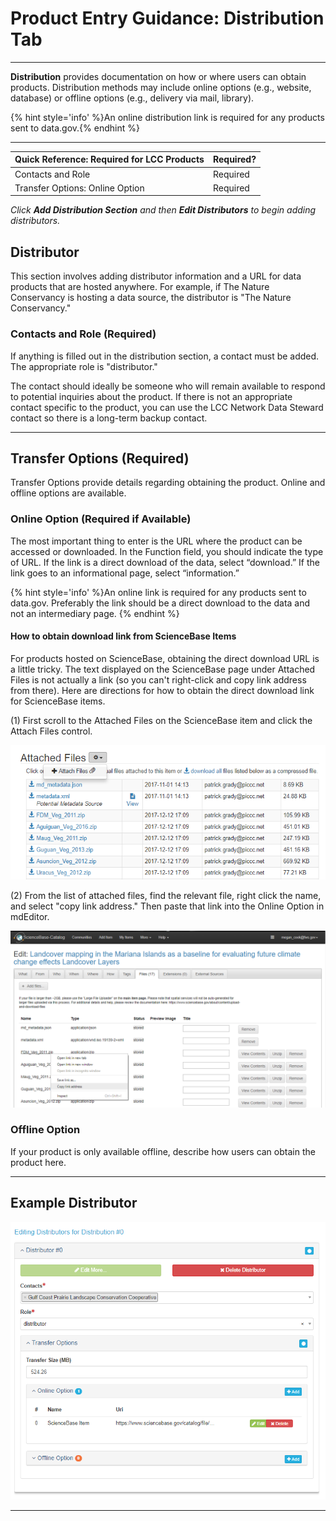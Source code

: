 # Product Entry Guidance: Distribution Tab

---

**Distribution** provides documentation on how or where users can obtain products. Distribution methods may include online options \(e.g., website, database\) or offline options \(e.g., delivery via mail, library\).

{% hint style='info' %}An online distribution link is required for any products sent to data.gov.{% endhint %}


---

| Quick Reference: Required for LCC Products | Required? |
| :--- |:--- |
| Contacts and Role | Required |
| Transfer Options: Online Option | Required |

_Click **Add Distribution Section** and then **Edit Distributors** to begin adding distributors._

## Distributor
This section involves adding distributor information and a URL for data products that are hosted anywhere. For example, if The Nature Conservancy is hosting a data source, the distributor is "The Nature Conservancy."

### Contacts and Role \(Required\) 
If anything is filled out in the distribution section, a contact must be added. The appropriate role is "distributor."

The contact should ideally be someone who will remain available to respond to potential inquiries about the product. If there is not an appropriate contact specific to the product, you can use the LCC Network Data Steward contact so there is a long-term backup contact.

---

## Transfer Options (Required)

Transfer Options provide details regarding obtaining the product. Online and offline options are available.

### Online Option (Required if Available) 
The most important thing to enter is the URL where the product can be accessed or downloaded. In the Function field, you should indicate the type of URL. If the link is a direct download of the data, select “download.” If the link goes to an informational page, select “information.”

{% hint style='info' %}An online link is required for any products sent to data.gov. Preferably the link should be a direct download to the data and not an intermediary page. {% endhint %}

#### How to obtain download link from ScienceBase Items
For products hosted on ScienceBase, obtaining the direct download URL is a little tricky. The text displayed on the ScienceBase page under Attached Files is not actually a link (so you can't right-click and copy link address from there). Here are directions for how to obtain the direct download link for ScienceBase items.

(1) First scroll to the Attached Files on the ScienceBase item and click the Attach Files control.

![](/assets/distribution_sb_attach_files.PNG)

(2) From the list of attached files, find the relevant file, right click the name, and select "copy link address." Then paste that link into the Online Option in mdEditor.

![](/assets/distribution_sb_copy_link.PNG)


### Offline Option 
If your product is only available offline, describe how users can obtain the product here.

---
## Example Distributor

![](/assets/distribution_example.PNG)



---








